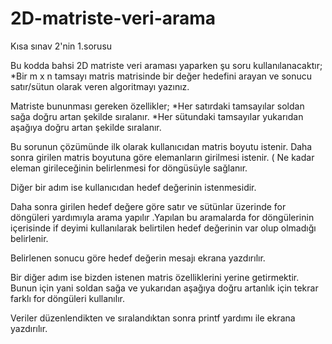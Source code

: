 # 2D-matriste-veri-arama
Kısa sınav 2'nin 1.sorusu

Bu kodda bahsi 2D matriste veri araması yaparken şu soru kullanılanacaktır;
*Bir m x n tamsayı matris matrisinde bir değer hedefini arayan ve sonucu satır/sütun olarak veren algoritmayı yazınız.

Matriste bununması gereken özellikler;
*Her satırdaki tamsayılar soldan sağa doğru artan şekilde sıralanır.
*Her sütundaki tamsayılar yukarıdan aşağıya doğru artan şekilde sıralanır.   

Bu sorunun çözümünde ilk olarak kullanıcıdan matris boyutu istenir. Daha sonra girilen matris boyutuna göre elemanların girilmesi istenir. ( Ne kadar eleman girileceğinin belirlenmesi for döngüsüyle sağlanır.

Diğer bir adım ise kullanıcıdan hedef değerinin istenmesidir.

Daha sonra girilen hedef değere göre satır ve sütünlar üzerinde for döngüleri yardımıyla arama yapılır .Yapılan bu aramalarda for döngülerinin içerisinde if deyimi kullanılarak belirtilen hedef değerinin var olup olmadığı belirlenir.

Belirlenen sonucu göre hedef değerin mesajı ekrana yazdırılır.

Bir diğer adım ise bizden istenen matris özelliklerini yerine getirmektir. Bunun için yani soldan sağa ve yukarıdan aşağıya doğru artanlık için tekrar farklı for döngüleri kullanılır.

Veriler düzenlendikten ve sıralandıktan sonra printf yardımı ile ekrana yazdırılır.
